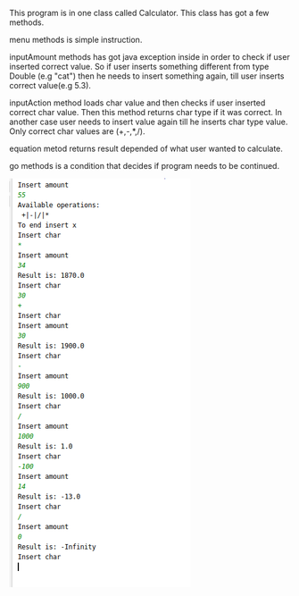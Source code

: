 This program is in one class called Calculator. 
This class has got a few methods. 

menu methods is simple instruction.

inputAmount methods has got java exception inside in order to check if user inserted correct value.
So if user inserts something different from type Double (e.g "cat") then he needs to insert something again, till 
user inserts correct value(e.g 5.3).

inputAction method loads char value and then checks if user inserted correct char value.
Then this method returns char type if it was correct. In another case user needs to insert value again
till he inserts char type value. Only correct char values are (+,-,*,/).

equation metod returns result depended of what user wanted to calculate.

go methods is a condition that decides if program needs to be continued. 

![](https://raw.githubusercontent.com/JacekKaczmarek10/Intelligent_Calculator/master/Zrzut%20ekranu%20z%202020-03-29%2016-04-08.png)


 
